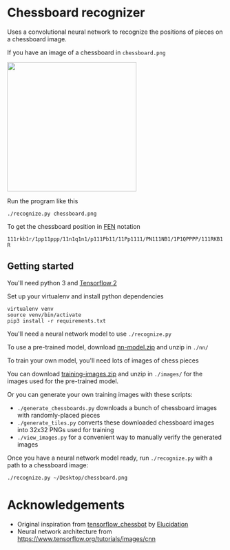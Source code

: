 # Chessboard recognizer

Uses a convolutional neural network to recognize the positions of pieces
on a chessboard image.

If you have an image of a chessboard in `chessboard.png`

<img src="https://user-images.githubusercontent.com/208617/69907303-d526b400-13a0-11ea-982f-47dc7cacecdc.png" width=300 />

Run the program like this

`./recognize.py chessboard.png`

To get the chessboard position in [FEN](https://en.wikipedia.org/wiki/Forsyth%E2%80%93Edwards_Notation) notation

`111rkb1r/1pp11ppp/11n1q1n1/p111Pb11/11Pp1111/PN111NB1/1P1QPPPP/111RKB1R`

## Getting started

You'll need python 3 and [Tensorflow 2](https://www.tensorflow.org/)

Set up your virtualenv and install python dependencies
```
virtualenv venv
source venv/bin/activate
pip3 install -r requirements.txt
```

You'll need a neural network model to use `./recognize.py`

To use a pre-trained model, download [nn-model.zip](https://github.com/linrock/chessboard-recognizer/releases/download/v0.1/nn-model.zip) and unzip in `./nn/`

To train your own model, you'll need lots of images of chess pieces

You can download [training-images.zip](https://github.com/linrock/chessboard-recognizer/releases/download/v0.1/training-images.zip) and unzip in `./images/` for the images used for the pre-trained model.

Or you can generate your own training images with these scripts:

* `./generate_chessboards.py` downloads a bunch of chessboard images with randomly-placed pieces
* `./generate_tiles.py` converts these downloaded chessboard images into 32x32 PNGs used for training
* `./view_images.py` for a convenient way to manually verify the generated images

Once you have a neural network model ready, run `./recognize.py` with a path to a chessboard image:

`./recognize.py ~/Desktop/chessboard.png`

# Acknowledgements

* Original inspiration from [tensorflow_chessbot](https://github.com/Elucidation/tensorflow_chessbot) by [Elucidation](https://github.com/Elucidation)
* Neural network architecture from https://www.tensorflow.org/tutorials/images/cnn
